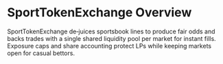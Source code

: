 # SportTokenExchange Overview

SportTokenExchange de‑juices sportsbook lines to produce fair odds and backs trades with a single shared liquidity pool per market for instant fills. Exposure caps and share accounting protect LPs while keeping markets open for casual bettors.
